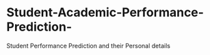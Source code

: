 # Student-Academic-Performance-Prediction-
Student Performance Prediction and their Personal details 
